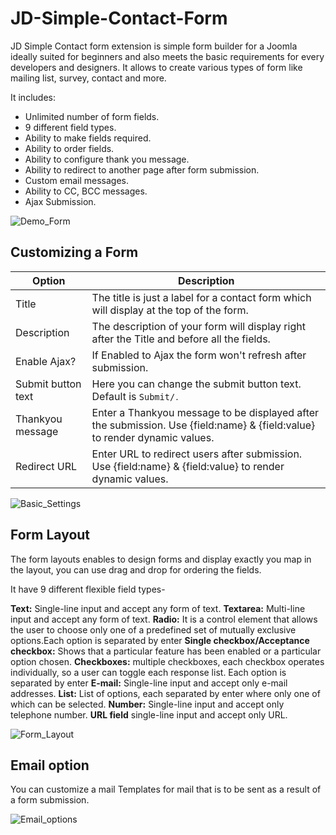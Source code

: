 # JD-Simple-Contact-Form
JD Simple Contact form extension is simple form builder for a Joomla ideally suited for beginners and also meets the basic requirements for every developers and designers. It allows to create various types of form like mailing list, survey, contact and more.

It includes:

* Unlimited number of form fields.
* 9 different field types.
* Ability to make fields required.
* Ability to order fields.
* Ability to configure thank you message.
* Ability to redirect to another page after form submission.
* Custom email messages.
* Ability to CC, BCC messages.
* Ajax Submission.

![Demo_Form](https://cdn.joomdev.com/documentation/JD-Simple_Contact_Form/images/Demo_form.png)


## Customizing a Form


Option | Description
--------- | -----------
Title  | The title is just a label for a contact form which will display at the top of the form.
Description | The description of your form will display right after the Title and before all the fields.
Enable Ajax? | If Enabled to Ajax the form won't refresh after submission.
Submit button text | Here you can change the submit button text. Default is <code>Submit/<code>.
Thankyou message | Enter a Thankyou message to be displayed after the submission. Use {field:name} & {field:value} to render dynamic values.
Redirect URL | Enter URL to redirect users after submission. Use {field:name} & {field:value} to render dynamic values.
  
![Basic_Settings](https://cdn.joomdev.com/documentation/JD-Simple_Contact_Form/images/Basic_settings.png)
  
## Form Layout

The form layouts enables to design forms and display exactly you map in the layout, you can use drag and drop for ordering the fields.

It have 9 different flexible field types-

**Text:** Single-line input and accept any form of text.
**Textarea:** Multi-line input and accept any form of text.
**Radio:** It is a control element that allows the user to choose only one of a predefined set of mutually exclusive options.Each option is separated by enter
**Single checkbox/Acceptance checkbox:** Shows that a particular feature has been enabled or a particular option chosen.
**Checkboxes:** multiple checkboxes, each checkbox operates individually, so a user can toggle each response list. Each option is separated by enter
 **E-mail:** Single-line input and accept only e-mail addresses.
**List:** List of options, each separated by enter where only one of which can be selected.
**Number:** Single-line input and accept only telephone number.
**URL field** single-line input and accept only URL.

![Form_Layout](https://cdn.joomdev.com/documentation/JD-Simple_Contact_Form/images/Form_Layout.png)


## Email option

You can customize a mail Templates for mail that is to be sent as a result of a form submission.

![Email_options](https://cdn.joomdev.com/documentation/JD-Simple_Contact_Form/images/Email.options.png)



